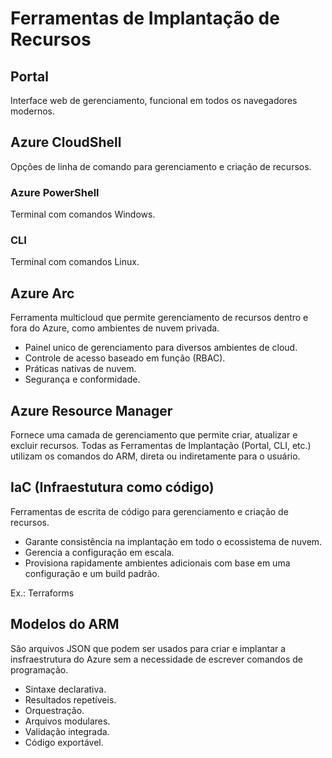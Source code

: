 # Ferramentas de Implantação de Recursos

## Portal

Interface web de gerenciamento, funcional em todos os navegadores modernos. 

## Azure CloudShell

Opções de linha de comando para gerenciamento e criação de recursos.

### Azure PowerShell

Terminal com comandos Windows.

### CLI

Terminal com comandos Linux.

## Azure Arc

Ferramenta multicloud que permite gerenciamento de recursos dentro e fora do Azure, como ambientes de nuvem privada.

- Painel unico de gerenciamento para diversos ambientes de cloud.
- Controle de acesso baseado em função (RBAC).
- Práticas nativas de nuvem.
- Segurança e conformidade.

## Azure Resource Manager

Fornece uma camada de gerenciamento que permite criar, atualizar e excluir recursos. Todas as Ferramentas de Implantação (Portal, CLI, etc.) utilizam os comandos do ARM, direta ou indiretamente para o usuário.

## IaC (Infraestutura como código)

Ferramentas de escrita de código para gerenciamento e criação de recursos.

- Garante consistência na implantação em todo o ecossistema de nuvem.
- Gerencia a configuração em escala.
- Provisiona rapidamente ambientes adicionais com base em uma configuração e um build padrão.

Ex.: Terraforms

## Modelos do ARM

São arquivos JSON que podem ser usados para criar e implantar a insfraestrutura do Azure sem a necessidade de escrever comandos de programação.

- Sintaxe declarativa.
- Resultados repetíveis.
- Orquestração.
- Arquivos modulares.
- Validação integrada.
- Código exportável.
